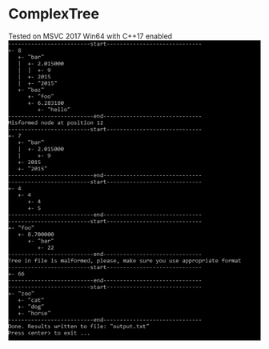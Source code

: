 # ComplexTree
Tested on MSVC 2017 Win64 with C++17 enabled
![output_example](https://github.com/andronov-alexey/TreeSerializer/blob/master/docs/examples/output.jpg)
